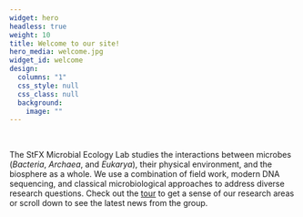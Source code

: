 ```yaml
---
widget: hero
headless: true
weight: 10
title: Welcome to our site!
hero_media: welcome.jpg
widget_id: welcome
design:
  columns: "1"
  css_style: null
  css_class: null
  background:
    image: ""
---
```

<br>

The StFX Microbial Ecology Lab studies the interactions between microbes (*Bacteria*, *Archaea*, and *Eukarya*), their physical environment, and the biosphere as a whole. We use a combination of field work, modern DNA sequencing, and classical microbiological approaches to address diverse research questions. Check out the [tour](tour) to get a sense of our research areas or scroll down to see the latest news from the group.
